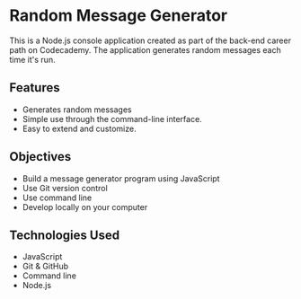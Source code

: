 # Random Message Generator

This is a Node.js console application created as part of the back-end career path on Codecademy. The application generates random messages each time it's run.

## Features

- Generates random messages
- Simple use through the command-line interface.
- Easy to extend and customize.

## Objectives 
- Build a message generator program using JavaScript
- Use Git version control
- Use command line
- Develop locally on your computer

## Technologies Used

- JavaScript
- Git & GitHub
- Command line
- Node.js
